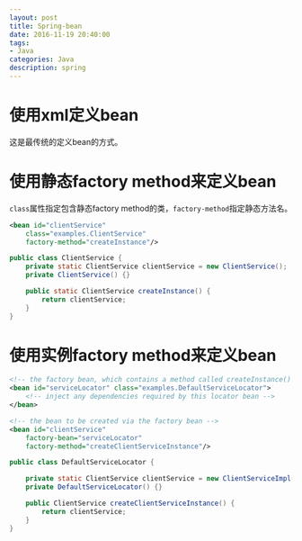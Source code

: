 ```yaml
---
layout: post
title: Spring-bean
date: 2016-11-19 20:40:00
tags:
- Java
categories: Java
description: spring
---
```


# 使用xml定义bean
这是最传统的定义bean的方式。
# 使用静态factory method来定义bean
`class`属性指定包含静态factory method的类，`factory-method`指定静态方法名。
```xml
<bean id="clientService"
    class="examples.ClientService"
    factory-method="createInstance"/>
```
```java
public class ClientService {
    private static ClientService clientService = new ClientService();
    private ClientService() {}

    public static ClientService createInstance() {
        return clientService;
    }
}
```
# 使用实例factory method来定义bean

```xml
<!-- the factory bean, which contains a method called createInstance() -->
<bean id="serviceLocator" class="examples.DefaultServiceLocator">
    <!-- inject any dependencies required by this locator bean -->
</bean>

<!-- the bean to be created via the factory bean -->
<bean id="clientService"
    factory-bean="serviceLocator"
    factory-method="createClientServiceInstance"/>
```
```java
public class DefaultServiceLocator {

    private static ClientService clientService = new ClientServiceImpl();
    private DefaultServiceLocator() {}

    public ClientService createClientServiceInstance() {
        return clientService;
    }
}
```

